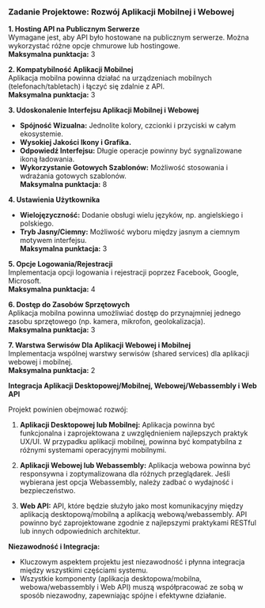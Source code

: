 
### Zadanie Projektowe: Rozwój Aplikacji Mobilnej i Webowej

**1. Hosting API na Publicznym Serwerze**  
Wymagane jest, aby API było hostowane na publicznym serwerze. Można wykorzystać różne opcje chmurowe lub hostingowe.  
**Maksymalna punktacja:** 3

**2. Kompatybilność Aplikacji Mobilnej**  
Aplikacja mobilna powinna działać na urządzeniach mobilnych (telefonach/tabletach) i łączyć się zdalnie z API.  
**Maksymalna punktacja:** 3

**3. Udoskonalenie Interfejsu Aplikacji Mobilnej i Webowej**  
- **Spójność Wizualna:** Jednolite kolory, czcionki i przyciski w całym ekosystemie.  
- **Wysokiej Jakości Ikony i Grafika.**  
- **Odpowiedź Interfejsu:** Długie operacje powinny być sygnalizowane ikoną ładowania.  
- **Wykorzystanie Gotowych Szablonów:** Możliwość stosowania i wdrażania gotowych szablonów.  
**Maksymalna punktacja:** 8

**4. Ustawienia Użytkownika**  
- **Wielojęzyczność:** Dodanie obsługi wielu języków, np. angielskiego i polskiego.  
- **Tryb Jasny/Ciemny:** Możliwość wyboru między jasnym a ciemnym motywem interfejsu.  
**Maksymalna punktacja:** 3

**5. Opcje Logowania/Rejestracji**  
Implementacja opcji logowania i rejestracji poprzez Facebook, Google, Microsoft.  
**Maksymalna punktacja:** 4

**6. Dostęp do Zasobów Sprzętowych**  
Aplikacja mobilna powinna umożliwiać dostęp do przynajmniej jednego zasobu sprzętowego (np. kamera, mikrofon, geolokalizacja).  
**Maksymalna punktacja:** 3

**7. Warstwa Serwisów Dla Aplikacji Webowej i Mobilnej**  
Implementacja wspólnej warstwy serwisów (shared services) dla aplikacji webowej i mobilnej.  
**Maksymalna punktacja:** 2


**Integracja Aplikacji Desktopowej/Mobilnej, Webowej/Webassembly i Web API**

Projekt powinien obejmować rozwój:

1. **Aplikacji Desktopowej lub Mobilnej:** Aplikacja powinna być funkcjonalna i zaprojektowana z uwzględnieniem najlepszych praktyk UX/UI. W przypadku aplikacji mobilnej, powinna być kompatybilna z różnymi systemami operacyjnymi mobilnymi.

2. **Aplikacji Webowej lub Webassembly:** Aplikacja webowa powinna być responsywna i zoptymalizowana dla różnych przeglądarek. Jeśli wybierana jest opcja Webassembly, należy zadbać o wydajność i bezpieczeństwo.

3. **Web API:** API, które będzie służyło jako most komunikacyjny między aplikacją desktopową/mobilną a aplikacją webową/webassembly. API powinno być zaprojektowane zgodnie z najlepszymi praktykami RESTful lub innych odpowiednich architektur.

**Niezawodność i Integracja:**
- Kluczowym aspektem projektu jest niezawodność i płynna integracja między wszystkimi częściami systemu.
- Wszystkie komponenty (aplikacja desktopowa/mobilna, webowa/webassembly i Web API) muszą współpracować ze sobą w sposób niezawodny, zapewniając spójne i efektywne działanie.

 